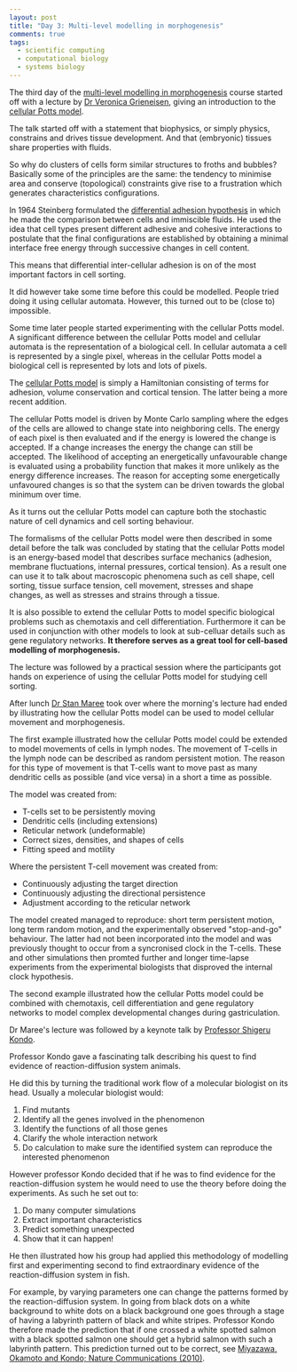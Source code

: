 ```yaml
---
layout: post
title: "Day 3: Multi-level modelling in morphogenesis"
comments: true
tags:
  - scientific computing
  - computational biology
  - systems biology
---
```


The third day of the
[multi-level modelling in morphogenesis](https://www.jic.ac.uk/whats-on/events/2015/07/embo-practical-course-2015/)
course started off with a lecture by
[Dr Veronica Grieneisen](https://www.jic.ac.uk/directory/veronica-grieneisen/),
giving an introduction to the
[cellular Potts model](https://en.wikipedia.org/wiki/Cellular_Potts_model).

The talk started off with a statement that biophysics, or simply physics,
constrains and drives tissue development. And that (embryonic) tissues
share properties with fluids.

So why do clusters of cells form similar structures to froths and bubbles?
Basically some of the principles are the same: the tendency to minimise
area and conserve (topological) constraints give rise to a frustration which
generates characteristics configurations.

In 1964 Steinberg formulated the
[differential adhesion hypothesis](https://en.wikipedia.org/wiki/Differential_adhesion_hypothesis)
in which he made the comparison between cells and immiscible fluids. He used the idea
that cell types present different adhesive and cohesive interactions to postulate
that the final configurations are established by obtaining a minimal interface
free energy through successive changes in cell content.

This means that differential inter-cellular adhesion is on of the most
important factors in cell sorting.

It did however take some time before this could be modelled. People tried doing
it using cellular automata. However, this turned out to be (close to)
impossible.

Some time later people started experimenting with the cellular Potts model.
A significant difference between the cellular Potts model and cellular automata is
the representation of a biological cell. In cellular automata a cell is
represented by a single pixel, whereas in the cellular Potts model a biological
cell is represented by lots and lots of pixels.

The
[cellular Potts model](https://en.wikipedia.org/wiki/Cellular_Potts_model)
is simply a Hamiltonian consisting of terms for adhesion, volume conservation
and cortical tension. The latter being a more recent addition.

The cellular Potts model is driven by Monte Carlo sampling where the edges of the
cells are allowed to change state into neighboring cells. The energy of each pixel
is then evaluated and if the energy is lowered the change is accepted. If a
change increases the energy the change can still be accepted. The likelihood of
accepting an energetically unfavourable change is evaluated using a probability
function that makes it more unlikely as the energy difference increases.
The reason for accepting some energetically unfavoured changes is so that the
system can be driven towards the global minimum over time.

As it turns out the cellular Potts model can capture both the stochastic nature
of cell dynamics and cell sorting behaviour.

The formalisms of the cellular Potts model were then described in some detail
before the talk was concluded by stating that the cellular Potts model is an
energy-based model that describes surface mechanics (adhesion, membrane
fluctuations, internal pressures, cortical tension). As a result one can use it
to talk about macroscopic phenomena such as cell shape, cell sorting, tissue
surface tension, cell movement, stresses and shape changes, as well as
stresses and strains through a tissue.

It is also possible to extend the cellular Potts to model specific biological problems
such as chemotaxis and cell differentiation. Furthermore it can be used in conjunction with
other models to look at sub-celluar details such as gene regulatory networks. **It therefore
serves as a great tool for cell-based modelling of morphogenesis.**

The lecture was followed by a practical session where the participants got
hands on experience of using the cellular Potts model for studying cell
sorting.

After lunch
[Dr Stan Maree](https://www.jic.ac.uk/directory/stan-maree/)
took over where the morning's lecture had ended by illustrating how
the cellular Potts model can be used to model cellular movement and
morphogenesis.

The first example illustrated how the cellular Potts model could be extended to
model movements of cells in lymph nodes. The movement of T-cells in the lymph
node can be described as random persistent motion. The reason for this type of
movement is that T-cells want to move past as many dendritic cells as possible
(and vice versa) in a short a time as possible.

The model was created from:

- T-cells set to be persistently moving
- Dendritic cells (including extensions)
- Reticular network (undeformable)
- Correct sizes, densities, and shapes of cells
- Fitting speed and motility

Where the persistent T-cell movement was created from:

- Continuously adjusting the target direction
- Continuously adjusting the directional persistence
- Adjustment according to the reticular network

The model created managed to reproduce: short term persistent motion,
long term random motion, and the experimentally observed "stop-and-go"
behaviour. The latter had not been incorporated into the model and was
previously thought to occur from a syncronised clock in the T-cells. These and
other simulations then promted further and longer time-lapse experiments from
the experimental biologists that disproved the internal clock hypothesis.

The second example illustrated how the cellular Potts model could be combined
with chemotaxis, cell differentiation and gene regulatory networks to model
complex developmental changes during gastriculation.

Dr Maree's lecture was followed by a keynote talk by
[Professor Shigeru Kondo](http://www.fbs.osaka-u.ac.jp/labs/skondo/indexE.html).

Professor Kondo gave a fascinating talk describing his quest to find evidence of
reaction-diffusion system animals.

He did this by turning the traditional work flow of a molecular biologist on its head.
Usually a molecular biologist would:

1. Find mutants
2. Identify all the genes involved in the phenomenon
3. Identify the functions of all those genes
4. Clarify the whole interaction network
5. Do calculation to make sure the identified system can reproduce the interested phenomenon

However professor Kondo decided that if he was to find evidence for the reaction-diffusion
system he would need to use the theory before doing the experiments. As such he set out to:

1. Do many computer simulations
2. Extract important characteristics
3. Predict something unexpected
4. Show that it can happen!

He then illustrated how his group had applied this methodology of modelling
first and experimenting second to find extraordinary evidence of the
reaction-diffusion system in fish.

For example, by varying parameters one can change the patterns formed by
the reaction-diffusion system. In going from black dots on a white background
to white dots on a black background one goes through a stage of having a
labyrinth pattern of black and white stripes. Professor Kondo therefore made
the prediction that if one crossed a white spotted salmon with a black spotted
salmon one should get a hybrid salmon with such a labyrinth pattern. This
prediction turned out to be correct, see
[Miyazawa, Okamoto and Kondo; Nature Communications (2010)](http://www.nature.com/ncomms/journal/v1/n6/full/ncomms1071.html).
